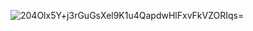 ![204Olx5Y+j3rGuGsXel9K1u4QapdwHlFxvFkVZORIqs=](https://github.com/muhakbarhamid21/google-ai-learning-flow/assets/72149133/ff258bf7-9e2f-4825-851b-b95cd8517be7)

